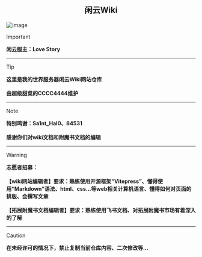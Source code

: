 <h2 align="center">闲云Wiki</h2>

![image](https://github.com/user-attachments/assets/3546bc9c-d1bb-412d-9856-b1641bb4343f)

> [!IMPORTANT]
> **闲云服主：Love Story**

---

> [!TIP]
**这里是我的世界服务器闲云Wiki网站仓库<br><br>
由超级甜菜的CCCC4444维护**

---

> [!NOTE]
> **特别鸣谢：Sa1nt_Hal0、84531<br><br>
> 感谢你们对wiki文档和附魔书文档的编辑**

---

> [!WARNING]
> **志愿者招募：<br><br>
【wiki网站编辑者】要求：熟练使用开源框架“Vitepress”、懂得使用“Markdown”语法、html、css...等web相关计算机语言、懂得如何对页面的排版、会撰写文章<br><br>
【拓展附魔书文档编辑者】要求：熟练使用飞书文档、对拓展附魔书市场有着深入的了解**

---

> [!CAUTION]
> **在未经许可的情况下，禁止复制当前仓库内容、二次修改等...**
